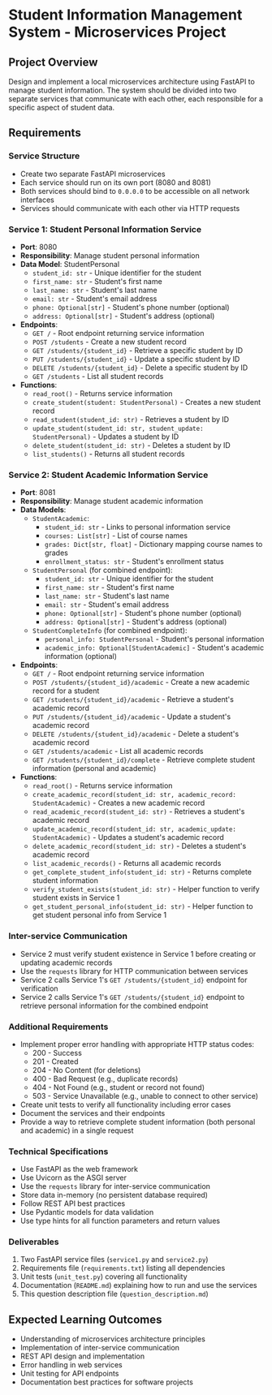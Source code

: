 # Student Information Management System - Microservices Project

## Project Overview

Design and implement a local microservices architecture using FastAPI to manage student information. The system should be divided into two separate services that communicate with each other, each responsible for a specific aspect of student data.

## Requirements

### Service Structure
- Create two separate FastAPI microservices
- Each service should run on its own port (8080 and 8081)
- Both services should bind to `0.0.0.0` to be accessible on all network interfaces
- Services should communicate with each other via HTTP requests

### Service 1: Student Personal Information Service
- **Port**: 8080
- **Responsibility**: Manage student personal information
- **Data Model**: StudentPersonal
  - `student_id: str` - Unique identifier for the student
  - `first_name: str` - Student's first name
  - `last_name: str` - Student's last name
  - `email: str` - Student's email address
  - `phone: Optional[str]` - Student's phone number (optional)
  - `address: Optional[str]` - Student's address (optional)
- **Endpoints**:
  - `GET /` - Root endpoint returning service information
  - `POST /students` - Create a new student record
  - `GET /students/{student_id}` - Retrieve a specific student by ID
  - `PUT /students/{student_id}` - Update a specific student by ID
  - `DELETE /students/{student_id}` - Delete a specific student by ID
  - `GET /students` - List all student records
- **Functions**:
  - `read_root()` - Returns service information
  - `create_student(student: StudentPersonal)` - Creates a new student record
  - `read_student(student_id: str)` - Retrieves a student by ID
  - `update_student(student_id: str, student_update: StudentPersonal)` - Updates a student by ID
  - `delete_student(student_id: str)` - Deletes a student by ID
  - `list_students()` - Returns all student records

### Service 2: Student Academic Information Service
- **Port**: 8081
- **Responsibility**: Manage student academic information
- **Data Models**:
  - `StudentAcademic`:
    - `student_id: str` - Links to personal information service
    - `courses: List[str]` - List of course names
    - `grades: Dict[str, float]` - Dictionary mapping course names to grades
    - `enrollment_status: str` - Student's enrollment status
  - `StudentPersonal` (for combined endpoint):
    - `student_id: str` - Unique identifier for the student
    - `first_name: str` - Student's first name
    - `last_name: str` - Student's last name
    - `email: str` - Student's email address
    - `phone: Optional[str]` - Student's phone number (optional)
    - `address: Optional[str]` - Student's address (optional)
  - `StudentCompleteInfo` (for combined endpoint):
    - `personal_info: StudentPersonal` - Student's personal information
    - `academic_info: Optional[StudentAcademic]` - Student's academic information (optional)
- **Endpoints**:
  - `GET /` - Root endpoint returning service information
  - `POST /students/{student_id}/academic` - Create a new academic record for a student
  - `GET /students/{student_id}/academic` - Retrieve a student's academic record
  - `PUT /students/{student_id}/academic` - Update a student's academic record
  - `DELETE /students/{student_id}/academic` - Delete a student's academic record
  - `GET /students/academic` - List all academic records
  - `GET /students/{student_id}/complete` - Retrieve complete student information (personal and academic)
- **Functions**:
  - `read_root()` - Returns service information
  - `create_academic_record(student_id: str, academic_record: StudentAcademic)` - Creates a new academic record
  - `read_academic_record(student_id: str)` - Retrieves a student's academic record
  - `update_academic_record(student_id: str, academic_update: StudentAcademic)` - Updates a student's academic record
  - `delete_academic_record(student_id: str)` - Deletes a student's academic record
  - `list_academic_records()` - Returns all academic records
  - `get_complete_student_info(student_id: str)` - Returns complete student information
  - `verify_student_exists(student_id: str)` - Helper function to verify student exists in Service 1
  - `get_student_personal_info(student_id: str)` - Helper function to get student personal info from Service 1

### Inter-service Communication
- Service 2 must verify student existence in Service 1 before creating or updating academic records
- Use the `requests` library for HTTP communication between services
- Service 2 calls Service 1's `GET /students/{student_id}` endpoint for verification
- Service 2 calls Service 1's `GET /students/{student_id}` endpoint to retrieve personal information for the combined endpoint

### Additional Requirements
- Implement proper error handling with appropriate HTTP status codes:
  - 200 - Success
  - 201 - Created
  - 204 - No Content (for deletions)
  - 400 - Bad Request (e.g., duplicate records)
  - 404 - Not Found (e.g., student or record not found)
  - 503 - Service Unavailable (e.g., unable to connect to other service)
- Create unit tests to verify all functionality including error cases
- Document the services and their endpoints
- Provide a way to retrieve complete student information (both personal and academic) in a single request

### Technical Specifications
- Use FastAPI as the web framework
- Use Uvicorn as the ASGI server
- Use the `requests` library for inter-service communication
- Store data in-memory (no persistent database required)
- Follow REST API best practices
- Use Pydantic models for data validation
- Use type hints for all function parameters and return values

### Deliverables
1. Two FastAPI service files (`service1.py` and `service2.py`)
2. Requirements file (`requirements.txt`) listing all dependencies
3. Unit tests (`unit_test.py`) covering all functionality
4. Documentation (`README.md`) explaining how to run and use the services
5. This question description file (`question_description.md`)

## Expected Learning Outcomes
- Understanding of microservices architecture principles
- Implementation of inter-service communication
- REST API design and implementation
- Error handling in web services
- Unit testing for API endpoints
- Documentation best practices for software projects